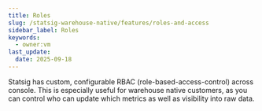 ```yaml
---
title: Roles
slug: /statsig-warehouse-native/features/roles-and-access
sidebar_label: Roles
keywords:
  - owner:vm
last_update:
  date: 2025-09-18
---
```


Statsig has custom, configurable RBAC (role-based-access-control) across console. This is especially useful for warehouse native customers, as you can control who can update which metrics as well as visibility into raw data.

